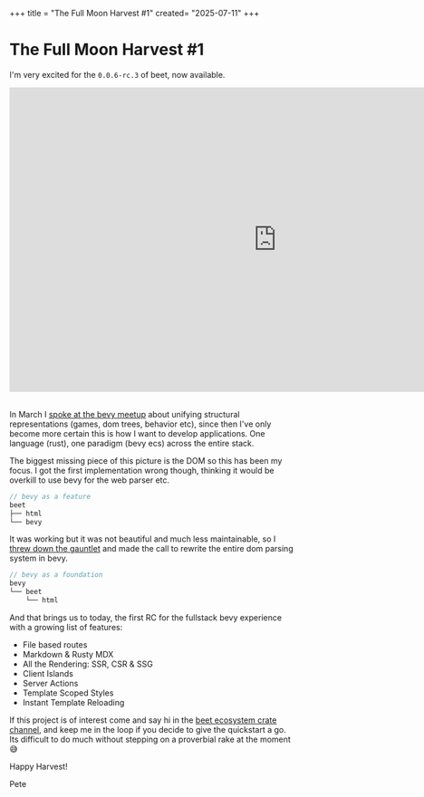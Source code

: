 +++
title = "The Full Moon Harvest #1"
created= "2025-07-11"
+++
# The Full Moon Harvest #1

I'm very excited for the `0.0.6-rc.3` of beet, now available.

<iframe width="941" height="538" src="https://www.youtube.com/embed/7koepBSRoUI" title="Full Moon Harvest #1 | Full Stack Bevy" frameborder="0" allow="accelerometer; autoplay; clipboard-write; encrypted-media; gyroscope; picture-in-picture; web-share" referrerpolicy="strict-origin-when-cross-origin" allowfullscreen></iframe>

<br/>
<br/>

In March I [spoke at the bevy meetup](https://youtu.be/JeXOajFv8Dk) about unifying structural representations (games, dom trees, behavior etc), since then I've only become more certain this is how I want to develop applications. One language (rust), one paradigm (bevy ecs) across the entire stack.

The biggest missing piece of this picture is the DOM so this has been my focus. I got the first implementation wrong though, thinking it would be overkill to use bevy for the web parser etc.

```js
// bevy as a feature
beet
├── html
└── bevy
```

It was working but it was not beautiful and much less maintainable, so I [threw down the gauntlet](https://discord.com/channels/691052431525675048/811674847767167027/1371290138306678795) and made the call to rewrite the entire dom parsing system in bevy.
```js
// bevy as a foundation
bevy
└── beet
    └── html
```

And that brings us to today, the first RC for the fullstack bevy experience with a growing list of features:
- File based routes
- Markdown & Rusty MDX
- All the Rendering: SSR, CSR & SSG
- Client Islands
- Server Actions
- Template Scoped Styles
- Instant Template Reloading

If this project is of interest come and say hi in the [beet ecosystem crate channel](https://discord.com/channels/691052431525675048/1333204907414523964), and keep me in the loop if you decide to give the quickstart a go. Its difficult to do much without stepping on a proverbial rake at the moment 😅

Happy Harvest!

Pete
